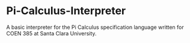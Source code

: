 # Pi-Calculus-Interpreter
A basic interpreter for the Pi Calculus specification language written for COEN 385 at Santa Clara University.
